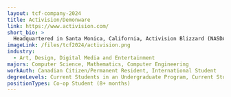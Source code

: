 ```yaml
---
layout: tcf-company-2024
title: Activision/Demonware
link: https://www.activision.com/
short_bio: >
  Headquartered in Santa Monica, California, Activision Blizzard (NASDAQ: ATVI) is one the world's largest and most successful interactive entertainment companies and sits at the intersection of media, technology, and entertainment. Activision Blizzard is a member of the S&P 500, and has operations throughout the world. The company has over 6,000 employees, and its games are played in 196 countries.At the core of Arista's platform is the Extensible Operating System (EOS™), a groundbreaking network operating system with single-image consistency across hardware platforms, and modern core architecture enabling in-service upgrades and application extensibility.
imageLink: /files/tcf2024/activision.png
industry:
  - Art, Design, Digital Media and Entertainment
majors: Computer Science, Mathematics, Computer Engineering
workAuth: Canadian Citizen/Permanent Resident, International Student
degreeLevels: Current Students in an Undergraduate Program, Current Students in a Masters Program
positionTypes: Co-op Student (8+ months)
---
```

